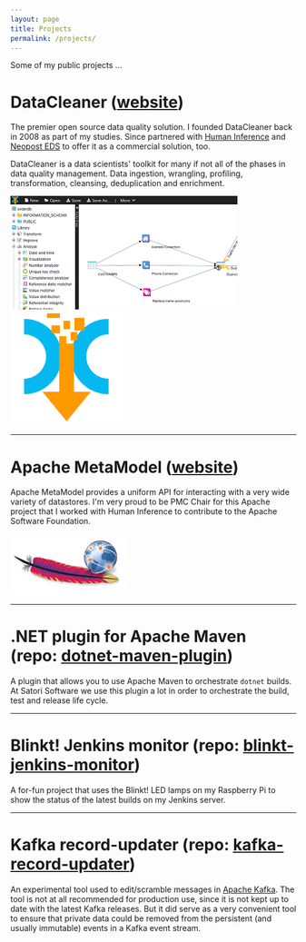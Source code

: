 ```yaml
---
layout: page
title: Projects
permalink: /projects/
---
```


Some of my public projects ...

# DataCleaner <span class="headerlink">([website](https://datacleaner.org))</span>

The premier open source data quality solution. I founded DataCleaner back in 2008 as part of my studies. Since partnered with [Human Inference](http://www.humaninference.com) and [Neopost EDS](http://www.neopost.com) to offer it as a commercial solution, too.

DataCleaner is a data scientists' toolkit for many if not all of the phases in data quality management. Data ingestion, wrangling, profiling, transformation, cleansing, deduplication and enrichment.

<img src="/assets/dc-screenshot-200.png" /><img src="/assets/dc-logo-200.png" />

<hr />

# Apache MetaModel <span class="headerlink">([website](https://metamodel.apache.org))</span>

Apache MetaModel provides a uniform API for interacting with a very wide variety of datastores. I'm very proud to be PMC Chair for this Apache project that I worked with Human Inference to contribute to the Apache Software Foundation.

<img src="/assets/metamodel-logo.png" />

<hr />

# .NET plugin for Apache Maven <span class="headerlink">(repo: [dotnet-maven-plugin](https://github.com/kaspersorensen/dotnet-maven-plugin))</span>

A plugin that allows you to use Apache Maven to orchestrate `dotnet` builds. At Satori Software we use this plugin a lot in order to orchestrate the build, test and release life cycle.

<hr />

# Blinkt! Jenkins monitor <span class="headerlink">(repo: [blinkt-jenkins-monitor](https://github.com/kaspersorensen/blinkt-jenkins-monitor))</span>

A for-fun project that uses the Blinkt! LED lamps on my Raspberry Pi to show the status of the latest builds on my Jenkins server.

<hr />

# Kafka record-updater <span class="headerlink">(repo: [kafka-record-updater](https://github.com/kaspersorensen/kafka-record-updater))</span>

An experimental tool used to edit/scramble messages in [Apache Kafka](https://kafka.apache.org). The tool is not at all recommended for production use, since it is not kept up to date with the latest Kafka releases. But it did serve as a very convenient tool to ensure that private data could be removed from the persistent (and usually immutable) events in a Kafka event stream.
